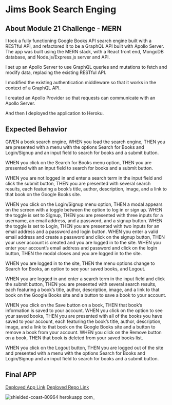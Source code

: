 # Jims Book Search Enging

## About Module 21 Challenge - MERN

I took a fully functioning Google Books API search engine built with a RESTful API, and refactored it to be a GraphQL API built with Apollo Server. The app was built using the MERN stack, with a React front end, MongoDB database, and Node.js/Express.js server and API.

I set up an Apollo Server to use GraphQL queries and mutations to fetch and modify data, replacing the existing RESTful API.

I modified the existing authentication middleware so that it works in the context of a GraphQL API.

I created an Apollo Provider so that requests can communicate with an Apollo Server.

And then I deployed the application to Heroku.

## Expected Behavior

GIVEN a book search engine, WHEN you load the search engine, THEN you are presented with a menu with the options Search for Books and Login/Signup and an input field to search for books and a submit button.

WHEN you click on the Search for Books menu option, THEN you are presented with an input field to search for books and a submit button.

WHEN you are not logged in and enter a search term in the input field and click the submit button, THEN you are presented with several search results, each featuring a book’s title, author, description, image, and a link to that book on the Google Books site.

WHEN you click on the Login/Signup menu option, THEN a modal appears on the screen with a toggle between the option to log in or sign up. WHEN the toggle is set to Signup, THEN you are presented with three inputs for a username, an email address, and a password, and a signup button. WHEN the toggle is set to Login, THEN you are presented with two inputs for an email address and a password and login button. WHEN you enter a valid email address and create a password and click on the signup button, THEN your user account is created and you are logged in to the site. WHEN you enter your account’s email address and password and click on the login button, THEN the modal closes and you are logged in to the site.

WHEN you are logged in to the site, THEN the menu options change to Search for Books, an option to see your saved books, and Logout.

WHEN you are logged in and enter a search term in the input field and click the submit button, THEN you are presented with several search results, each featuring a book’s title, author, description, image, and a link to that book on the Google Books site and a button to save a book to your account.

WHEN you click on the Save button on a book, THEN that book’s information is saved to your account. WHEN you click on the option to see your saved books, THEN you are presented with all of the books you have saved to your account, each featuring the book’s title, author, description, image, and a link to that book on the Google Books site and a button to remove a book from your account. WHEN you click on the Remove button on a book, THEN that book is deleted from your saved books list.

WHEN you click on the Logout button, THEN you are logged out of the site and presented with a menu with the options Search for Books and Login/Signup and an input field to search for books and a submit button.

## Final APP

[Deployed App Link](https://jimsbooksearchengine.herokuapp.com/)
[Deployed Repo Link](https://github.com/Dhabi966/JimsBookSearchEngine)

![shielded-coast-80964 herokuapp com_](https://user-images.githubusercontent.com/99151426/194615566-52ace664-338a-432a-bd4a-65d39562d151.png)
